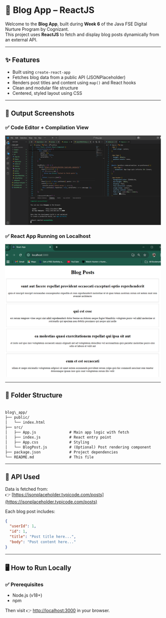 
# 📝 Blog App – ReactJS

Welcome to the **Blog App**, built during **Week 6** of the Java FSE Digital Nurture Program by Cognizant.  
This project uses **ReactJS** to fetch and display blog posts dynamically from an external API.

---

## ✨ Features

- Built using `create-react-app`
- Fetches blog data from a public API (JSONPlaceholder)
- Renders post titles and content using `map()` and React hooks
- Clean and modular file structure
- Centered, styled layout using CSS

---

## 📸 Output Screenshots

### ✅ Code Editor + Compilation View  
![Code and Compilation](https://github.com/Suhana-Samanta/Cognizant-Digital-Nurture-4.0-JavaFSE-SupersetID-6403192-/raw/main/Week%206/4.%20ReactJS-HOL/blog_app/Output/code%20and%20compilation.png)

### ✅ React App Running on Localhost  
![React App on Localhost](https://github.com/Suhana-Samanta/Cognizant-Digital-Nurture-4.0-JavaFSE-SupersetID-6403192-/raw/main/Week%206/4.%20ReactJS-HOL/blog_app/Output/react%20app%20in%20local%20host.png)

---

## 📂 Folder Structure

```

blog\_app/
├── public/
│   └── index.html
├── src/
│   ├── App.js               # Main app logic with fetch
│   ├── index.js             # React entry point
│   ├── App.css              # Styling
│   └── BlogPost.js          # (Optional) Post rendering component
├── package.json             # Project dependencies
└── README.md                # This file

````

---

## 🔗 API Used

Data is fetched from:  
👉 [https://jsonplaceholder.typicode.com/posts](https://jsonplaceholder.typicode.com/posts)

Each blog post includes:

```json
{
  "userId": 1,
  "id": 1,
  "title": "Post title here...",
  "body": "Post content here..."
}
````

---

## 🖥️ How to Run Locally

### ✅ Prerequisites

* Node.js (v18+)
* npm



Then visit 👉 [http://localhost:3000](http://localhost:3000) in your browser.

